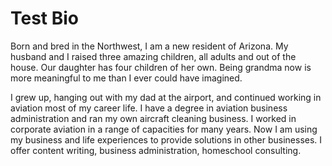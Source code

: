 # Test Bio

Born and bred in the Northwest, I am a new resident of Arizona.  My husband and I raised three amazing children, all adults and out of the house.  Our daughter has four children of her own.  Being grandma now is more meaningful to me than I ever could have imagined.

I grew up, hanging out with my dad at the airport, and continued working in aviation most of my career life.  I have a degree in aviation business administration and ran my own aircraft cleaning business.  I worked in corporate aviation in a range of capacities for many years.  Now I am using my business and life experiences to provide solutions in other businesses.  I offer content writing, business administration, homeschool consulting.

